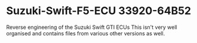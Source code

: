 # Suzuki-Swift-F5-ECU 33920-64B52
Reverse engineering of the Suzuki Swift GTI ECUs
This isn't very well organised and contains files from various other versions as well.
